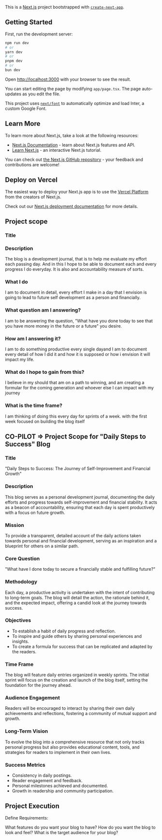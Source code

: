 This is a [Next.js](https://nextjs.org/) project bootstrapped with [`create-next-app`](https://github.com/vercel/next.js/tree/canary/packages/create-next-app).

## Getting Started

First, run the development server:

```bash
npm run dev
# or
yarn dev
# or
pnpm dev
# or
bun dev
```

Open [http://localhost:3000](http://localhost:3000) with your browser to see the result.

You can start editing the page by modifying `app/page.tsx`. The page auto-updates as you edit the file.

This project uses [`next/font`](https://nextjs.org/docs/basic-features/font-optimization) to automatically optimize and load Inter, a custom Google Font.

## Learn More

To learn more about Next.js, take a look at the following resources:

- [Next.js Documentation](https://nextjs.org/docs) - learn about Next.js features and API.
- [Learn Next.js](https://nextjs.org/learn) - an interactive Next.js tutorial.

You can check out [the Next.js GitHub repository](https://github.com/vercel/next.js/) - your feedback and contributions are welcome!

## Deploy on Vercel

The easiest way to deploy your Next.js app is to use the [Vercel Platform](https://vercel.com/new?utm_medium=default-template&filter=next.js&utm_source=create-next-app&utm_campaign=create-next-app-readme) from the creators of Next.js.

Check out our [Next.js deployment documentation](https://nextjs.org/docs/deployment) for more details.

## Project scope
### Title


### Description
The blog is a development journal, that is to help me evaluate my effort each passing day. And in this I hope to be able to 
document each and every progress I do everyday. It is also and accountability measure of sorts.

### What I do
I am to document in detail, every effort I make in a day that I envision is going to lead to future self development 
as a person and financially.

### What question am I answering?
I am to be answering the question, "What have you done today to see that you have more money in the future or a future"
you desire.

### How am I answering it?
I am to do something productive every single dayand I am to document every detail of how I did it and how it is supposed 
or how i envision it will impact my life. 

### What do I hope to gain from this?
I believe in my should that am on a path to winning, and am creating a formular for the coming generation and whoever 
else I can impact with my journey

### What is the time frame?
I am thinking of doing this every day for sprints of a week. with the first week focused on building the blog itself



## CO-PILOT => Project Scope for "Daily Steps to Success" Blog

### Title
"Daily Steps to Success: The Journey of Self-Improvement and Financial Growth"

### Description
This blog serves as a personal development journal, documenting the daily efforts and progress towards self-improvement and financial stability. It acts as a beacon of accountability, ensuring that each day is spent productively with a focus on future growth.

### Mission
To provide a transparent, detailed account of the daily actions taken towards personal and financial development, serving as an inspiration and a blueprint for others on a similar path.

### Core Question
"What have I done today to secure a financially stable and fulfilling future?"

### Methodology
Each day, a productive activity is undertaken with the intent of contributing to long-term goals. The blog will detail the action, the rationale behind it, and the expected impact, offering a candid look at the journey towards success.

### Objectives
- To establish a habit of daily progress and reflection.
- To inspire and guide others by sharing personal experiences and insights.
- To create a formula for success that can be replicated and adapted by the readers.

### Time Frame
The blog will feature daily entries organized in weekly sprints. The initial sprint will focus on the creation and launch of the blog itself, setting the foundation for the journey ahead.

### Audience Engagement
Readers will be encouraged to interact by sharing their own daily achievements and reflections, fostering a community of mutual support and growth.

### Long-Term Vision
To evolve the blog into a comprehensive resource that not only tracks personal progress but also provides educational content, tools, and strategies for readers to implement in their own lives.

### Success Metrics
- Consistency in daily postings.
- Reader engagement and feedback.
- Personal milestones achieved and documented.
- Growth in readership and community participation.


## Project Execution

Define Requirements:

What features do you want your blog to have?
How do you want the blog to look and feel?
What is the target audience for your blog?